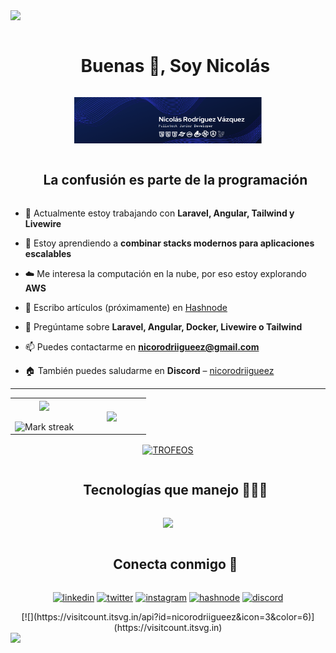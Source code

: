 <!-- divisor horizontal -->
<img src="https://user-images.githubusercontent.com/73097560/115834477-dbab4500-a447-11eb-908a-139a6edaec5c.gif">

<!-- título principal -->
<div id="user-content-toc">
  <ul align="center">
    <summary><h1 style="display: inline-block">Buenas 👋, Soy Nicolás</h1></summary>
  </ul>
</div>

<!-- imagen del perfil (snake) -->
<div align="center">
  <img src="nio.png" alt="Nico profile image" width="300" />
</div>

<!-- frase secundaria -->
<div id="user-content-toc">
  <ul align="center">
    <summary><h2 style="display: inline-block">La confusión es parte de la programación</h2></summary>
  </ul>
</div>

<!-- Introducción -->
- 🔭 Actualmente estoy trabajando con **Laravel, Angular, Tailwind y Livewire**

- 🌱 Estoy aprendiendo a **combinar stacks modernos para aplicaciones escalables**

- ☁️ Me interesa la computación en la nube, por eso estoy explorando **AWS**

- 📝 Escribo artículos (próximamente) en [Hashnode](https://1010nishant.hashnode.dev/)

- 💬 Pregúntame sobre **Laravel, Angular, Docker, Livewire o Tailwind**

- 📫 Puedes contactarme en **nicorodriigueez@gmail.com**

- 🏠 También puedes saludarme en **Discord** – [nicorodriigueez](https://discordapp.com/users/957722095381540874)

---

<!-- estadísticas y trofeos -->
<p align="center">
<table align="center">
<tr border="none">
<td width="50%" align="center">
  
  <img  align="center"  src="https://github-readme-stats.vercel.app/api?username=nicorodriigueez&theme=dark&show_icons=true&count_private=true" />
  <br></br>
  <img title="🔥 Estadísticas de racha" alt="Mark streak" src="https://github-readme-streak-stats.herokuapp.com/?user=nicorodriigueez&theme=dark&hide_border=false" /> 
</td>

<td width="50%" align="center">
  <img align="center" src="https://github-readme-stats.anuraghazra1.vercel.app/api/top-langs/?username=nicorodriigueez&theme=dark&hide_border=false&no-bg=true&no-frame=true&langs_count=10"/>
</td>
</tr>
</table>

<!-- trofeos -->
<div align="center">
  <a href="https://github.com/ryo-ma/github-profile-trophy" title="Ir a la fuente">
      <img align="center" width=84% src="https://github-profile-trophy.vercel.app/?username=nicorodriigueez&theme=radical&row=1&column=7&margin-h=15&margin-w=5&no-bg=true" alt="TROFEOS" />
    </a>
</div>
</p>

<!-- stack de tecnologías -->
<div id="user-content-toc">
  <ul align="center">
    <summary><h2 style="display: inline-block">Tecnologías que manejo 👨🏻‍💻</h2></summary>
  </ul>
</div>

<p align="center">
  <a href="https://skillicons.dev">
    <img src="https://skillicons.dev/icons?i=laravel,php,js,ts,tailwind,livewire,docker,angular,mysql,git,html,css,vscode,github&perline=14" />
  </a>
</p>

<!-- contacto -->
<div id="user-content-toc">
  <ul align="center">
    <summary><h2 style="display: inline-block">Conecta conmigo 🤝</h2></summary>
  </ul>
</div>

<p align="center">
<a href="https://www.linkedin.com/in/tuusuario" target="blank"><img src="https://user-images.githubusercontent.com/88904952/234979284-68c11d7f-1acc-4f0c-ac78-044e1037d7b0.png" alt="linkedin" height="50" width="50" /></a>
<a href="https://twitter.com/tuusuario" target="blank"><img src="https://user-images.githubusercontent.com/88904952/234980676-61bfb021-ecc8-48f7-88e6-34c1b06c4a58.png" alt="twitter" height="50" width="50" /></a> 
<a href="https://www.instagram.com/tuusuario" target="blank"><img src="https://user-images.githubusercontent.com/88904952/234981169-2dd1e58f-4b7e-468c-8213-034ba62156c3.png" alt="instagram" height="50" width="50" /></a>
<a href="https://1010nishant.hashnode.dev/" target="blank"><img src="https://user-images.githubusercontent.com/88904952/234982196-562aea17-5532-4550-8c08-1c7cb994a541.png" alt="hashnode" height="50" width="50" /></a>
<a href="https://discordapp.com/users/957722095381540874" target="blank"><img src="https://user-images.githubusercontent.com/88904952/234982627-019fd336-6248-453c-9b05-97c13fd1d207.png" alt="discord" height="50" width="50" /></a>
</p>

<!-- visitas -->
<div align="center">
  [![](https://visitcount.itsvg.in/api?id=nicorodriigueez&icon=3&color=6)](https://visitcount.itsvg.in)
</div>

<!-- divisor final -->
<img src="https://user-images.githubusercontent.com/73097560/115834477-dbab4500-a447-11eb-908a-139a6edaec5c.gif">
